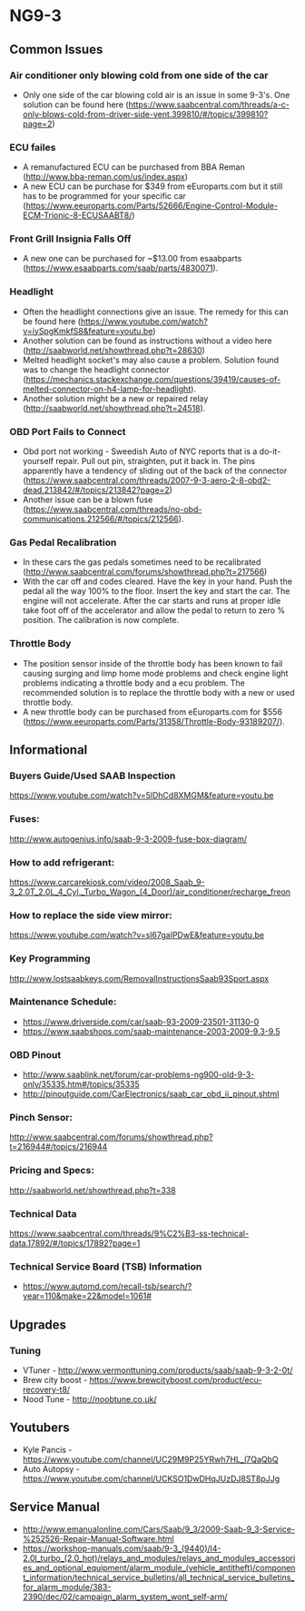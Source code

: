 # NG9-3
## Common Issues
### Air conditioner only blowing cold from one side of the car
 - Only one side of the car blowing cold air is an issue in some 9-3's.  One solution can be found here (https://www.saabcentral.com/threads/a-c-only-blows-cold-from-driver-side-vent.399810/#/topics/399810?page=2)
### ECU failes
 - A remanufactured ECU can be purchased from BBA Reman (http://www.bba-reman.com/us/index.aspx)
 - A new ECU can be purchase for $349 from eEuroparts.com but it still has to be programmed for your specific car (https://www.eeuroparts.com/Parts/52666/Engine-Control-Module-ECM-Trionic-8-ECUSAABT8/)
### Front Grill Insignia Falls Off
 - A new one can be purchased for ~$13.00 from esaabparts (https://www.esaabparts.com/saab/parts/4830071).
### Headlight
 - Often the headlight connections give an issue.  The remedy for this can be found here (https://www.youtube.com/watch?v=iySpgKmkfS8&feature=youtu.be)
 - Another solution can be found as instructions without a video here (http://saabworld.net/showthread.php?t=28630)
 - Melted headlight socket's may also cause a problem.  Solution found was to change the headlight connector (https://mechanics.stackexchange.com/questions/39419/causes-of-melted-connector-on-h4-lamp-for-headlight).
 - Another solution might be a new or repaired relay (http://saabworld.net/showthread.php?t=24518).
### OBD Port Fails to Connect
 - Obd port not working - Sweedish Auto of NYC reports that is a do-it-yourself repair. Pull out pin, straighten, put it back in. The pins apparently have a tendency of sliding out of the back of the connector (https://www.saabcentral.com/threads/2007-9-3-aero-2-8-obd2-dead.213842/#/topics/213842?page=2)
 - Another issue can be a blown fuse (https://www.saabcentral.com/threads/no-obd-communications.212566/#/topics/212566).
### Gas Pedal Recalibration
 - In these cars the gas pedals sometimes need to be recalibrated (http://www.saabcentral.com/forums/showthread.php?t=217566)
 - With the car off and codes cleared. Have the key in your hand. Push the pedal all the way 100% to the floor. Insert the key and start the car. The engine will not accelerate. After the car starts and runs at proper idle take foot off of the accelerator and allow the pedal to return to zero % position. The calibration is now complete.
### Throttle Body
 - The position sensor inside of the throttle body has been known to fail causing surging and limp home mode problems and check engine light problems indicating a throttle body and a ecu problem.  The recommended solution is to replace the throttle body with a new or used throttle body.
 - A new throttle body can be purchased from eEuroparts.com for $556 (https://www.eeuroparts.com/Parts/31358/Throttle-Body-93189207/).
## Informational
### Buyers Guide/Used SAAB Inspection
https://www.youtube.com/watch?v=5lDhCd8XMGM&feature=youtu.be
### Fuses:
http://www.autogenius.info/saab-9-3-2009-fuse-box-diagram/
### How to add refrigerant:
https://www.carcarekiosk.com/video/2008_Saab_9-3_2.0T_2.0L_4_Cyl._Turbo_Wagon_(4_Door)/air_conditioner/recharge_freon
### How to replace the side view mirror:
https://www.youtube.com/watch?v=sl67gaIPDwE&feature=youtu.be
### Key Programming
http://www.lostsaabkeys.com/RemovalInstructionsSaab93Sport.aspx
### Maintenance Schedule:
 - https://www.driverside.com/car/saab-93-2009-23501-31130-0
 - https://www.saabshops.com/saab-maintenance-2003-2009-9.3-9.5
### OBD Pinout
 - http://www.saablink.net/forum/car-problems-ng900-old-9-3-only/35335.htm#/topics/35335
 - http://pinoutguide.com/CarElectronics/saab_car_obd_ii_pinout.shtml
### Pinch Sensor:
http://www.saabcentral.com/forums/showthread.php?t=216944#/topics/216944
### Pricing and Specs:
http://saabworld.net/showthread.php?t=338
### Technical Data
https://www.saabcentral.com/threads/9%C2%B3-ss-technical-data.17892/#/topics/17892?page=1
### Technical Service Board (TSB) Information
 - https://www.automd.com/recall-tsb/search/?year=110&make=22&model=1061#
## Upgrades
### Tuning
 - VTuner - http://www.vermonttuning.com/products/saab/saab-9-3-2-0t/ 
 - Brew city boost - https://www.brewcityboost.com/product/ecu-recovery-t8/ 
 - Nood Tune - http://noobtune.co.uk/
## Youtubers
 - Kyle Pancis - https://www.youtube.com/channel/UC29M9P25YRwh7HL_l7QaQbQ
 - Auto Autopsy - https://www.youtube.com/channel/UCKSO1DwDHqJUzDJ8ST8pJJg
## Service Manual
 - http://www.emanualonline.com/Cars/Saab/9_3/2009-Saab-9_3-Service-%252526-Repair-Manual-Software.html
 - https://workshop-manuals.com/saab/9-3_(9440)/l4-2.0l_turbo_(2.0_hot)/relays_and_modules/relays_and_modules_accessories_and_optional_equipment/alarm_module_(vehicle_antitheft)/component_information/technical_service_bulletins/all_technical_service_bulletins_for_alarm_module/383-2390/dec/02/campaign_alarm_system_wont_self-arm/
